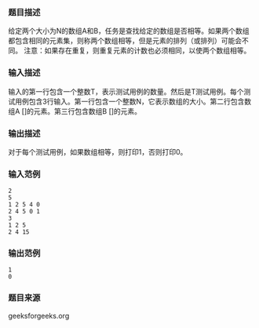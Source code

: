### 题目描述
给定两个大小为N的数组A和B，任务是查找给定的数组是否相等。如果两个数组都包含相同的元素集，则称两个数组相等，但是元素的排列（或排列）可能会不同。 注意：如果存在重复，则重复元素的计数也必须相同，以使两个数组相等。
### 输入描述
输入的第一行包含一个整数T，表示测试用例的数量。然后是T测试用例。每个测试用例包含3行输入。第一行包含一个整数N，它表示数组的大小。第二行包含数组A []的元素。第三行包含数组B []的元素。
### 输出描述
对于每个测试用例，如果数组相等，则打印1，否则打印0。
### 输入范例
```
2
5
1 2 5 4 0
2 4 5 0 1
3
1 2 5
2 4 15
```
### 输出范例
```
1
0
```
### 题目来源
geeksforgeeks.org


